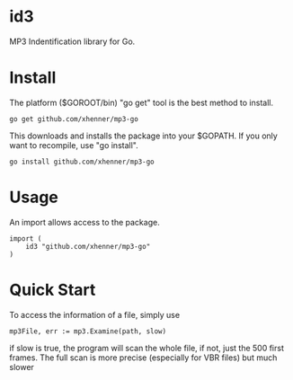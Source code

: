 # id3

MP3 Indentification library for Go.

# Install

The platform ($GOROOT/bin) "go get" tool is the best method to install.

    go get github.com/xhenner/mp3-go

This downloads and installs the package into your $GOPATH. If you only want to
recompile, use "go install".

    go install github.com/xhenner/mp3-go

# Usage

An import allows access to the package.

    import (
        id3 "github.com/xhenner/mp3-go"
    )

# Quick Start

To access the information of a file, simply use 
    
    mp3File, err := mp3.Examine(path, slow)

if slow is true, the program will scan the whole file, if not, just the 500
first frames. The full scan is more precise (especially for VBR files) but
much slower
